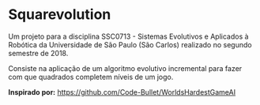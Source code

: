 # Squarevolution

Um projeto para a disciplina SSC0713 - Sistemas Evolutivos e Aplicados à Robótica da Universidade de São Paulo (São Carlos) realizado no segundo semestre de 2018.

Consiste na aplicação de um algoritmo evolutivo incremental para fazer com que quadrados completem níveis de um jogo.


**Inspirado por:** 
https://github.com/Code-Bullet/WorldsHardestGameAI
